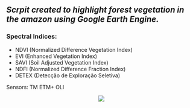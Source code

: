 ## _Scrpit created to highlight forest vegetation in the amazon using Google Earth Engine._

### Spectral Indices:

* NDVI (Normalized Difference Vegetation Index)
* EVI (Enhanced Vegetation Index)
* SAVI (Soil Adjusted Vegetation Index)
* NDFI (Normalized Difference Fraction Index)
* DETEX (Detecção de Exploração Seletiva)

Sensors:
TM
ETM+
OLI

<p align="center">
  <img src="https://github.com/rcflorestal/Spectral-Indices/blob/main/output/gif_1984_2020.gif">
</p>

